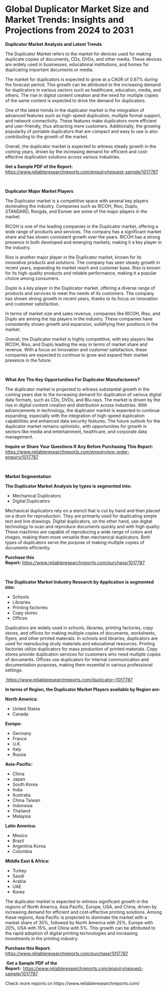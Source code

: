 <p><h1>Global Duplicator Market Size and Market Trends: Insights and Projections from 2024 to 2031</h1></p><p><strong>Duplicator Market Analysis and Latest Trends</strong></p>
<p><p>The Duplicator Market refers to the market for devices used for making duplicate copies of documents, CDs, DVDs, and other media. These devices are widely used in businesses, educational institutions, and homes for duplicating important documents or media.</p><p>The market for duplicators is expected to grow at a CAGR of 0.67% during the forecast period. This growth can be attributed to the increasing demand for duplicators in various sectors such as healthcare, education, media, and others. The rise in digital content creation and the need for multiple copies of the same content is expected to drive the demand for duplicators.</p><p>One of the latest trends in the duplicator market is the integration of advanced features such as high-speed duplication, multiple format support, and network connectivity. These features make duplicators more efficient and user-friendly, thus attracting more customers. Additionally, the growing popularity of portable duplicators that are compact and easy to use is also contributing to the growth of the market.</p><p>Overall, the duplicator market is expected to witness steady growth in the coming years, driven by the increasing demand for efficient and cost-effective duplication solutions across various industries.</p></p>
<p><strong>Get a Sample PDF of the Report:&nbsp;</strong> <a href="https://www.reliableresearchreports.com/enquiry/request-sample/1017787">https://www.reliableresearchreports.com/enquiry/request-sample/1017787</a></p>
<p>&nbsp;</p>
<p><strong>Duplicator Major Market Players</strong></p>
<p><p>The Duplicator market is a competitive space with several key players dominating the industry. Companies such as RICOH, Riso, Duplo, STANDARD, Rongda, and Eonver are some of the major players in the market.</p><p>RICOH is one of the leading companies in the Duplicator market, offering a wide range of products and services. The company has a significant market share and has shown consistent growth over the years. RICOH has a strong presence in both developed and emerging markets, making it a key player in the industry.</p><p>Riso is another major player in the Duplicator market, known for its innovative products and solutions. The company has seen steady growth in recent years, expanding its market reach and customer base. Riso is known for its high-quality products and reliable performance, making it a popular choice among consumers.</p><p>Duplo is a key player in the Duplicator market, offering a diverse range of products and services to meet the needs of its customers. The company has shown strong growth in recent years, thanks to its focus on innovation and customer satisfaction.</p><p>In terms of market size and sales revenue, companies like RICOH, Riso, and Duplo are among the top players in the industry. These companies have consistently shown growth and expansion, solidifying their positions in the market.</p><p>Overall, the Duplicator market is highly competitive, with key players like RICOH, Riso, and Duplo leading the way in terms of market share and revenue. With a focus on innovation and customer satisfaction, these companies are expected to continue to grow and expand their market presence in the future.</p></p>
<p>&nbsp;</p>
<p><strong>What Are The Key Opportunities For Duplicator Manufacturers?</strong></p>
<p><p>The duplicator market is projected to witness substantial growth in the coming years due to the increasing demand for duplication of various digital data formats, such as CDs, DVDs, and Blu-rays. The market is driven by the rise in digital content creation and distribution across industries. With advancements in technology, the duplicator market is expected to continue expanding, especially with the integration of high-speed duplication capabilities and enhanced data security features. The future outlook for the duplicator market remains optimistic, with opportunities for growth in sectors like media and entertainment, healthcare, and corporate data management.</p></p>
<p><strong>Inquire or Share Your Questions If Any Before Purchasing This Report:</strong> <a href="https://www.reliableresearchreports.com/enquiry/pre-order-enquiry/1017787">https://www.reliableresearchreports.com/enquiry/pre-order-enquiry/1017787</a></p>
<p>&nbsp;</p>
<p><strong>Market Segmentation</strong></p>
<p><strong>The Duplicator Market Analysis by types is segmented into:</strong></p>
<p><ul><li>Mechanical Duplicators</li><li>Digital Duplicators</li></ul></p>
<p><p>Mechanical duplicators rely on a stencil that is cut by hand and then placed on a drum for reproduction. They are primarily used for duplicating simple text and line drawings. Digital duplicators, on the other hand, use digital technology to scan and reproduce documents quickly and with high quality. These machines are capable of reproducing a wide range of colors and images, making them more versatile than mechanical duplicators. Both types of duplicators serve the purpose of making multiple copies of documents efficiently.</p></p>
<p><strong>Purchase this Report:&nbsp;</strong><a href="https://www.reliableresearchreports.com/purchase/1017787">https://www.reliableresearchreports.com/purchase/1017787</a></p>
<p>&nbsp;</p>
<p><strong>The Duplicator Market Industry Research by Application is segmented into:</strong></p>
<p><ul><li>Schools</li><li>Libraries</li><li>Printing factories</li><li>Copy stores</li><li>Offices</li></ul></p>
<p><p>Duplicators are widely used in schools, libraries, printing factories, copy stores, and offices for making multiple copies of documents, worksheets, flyers, and other printed materials. In schools and libraries, duplicators are used for reproducing study materials and educational resources. Printing factories utilize duplicators for mass production of printed materials. Copy stores provide duplication services for customers who need multiple copies of documents. Offices use duplicators for internal communication and documentation purposes, making them essential in various professional settings.</p></p>
<p><a href="https://www.reliableresearchreports.com/duplicator-r1017787">&nbsp;https://www.reliableresearchreports.com/duplicator-r1017787</a></p>
<p><strong>In terms of Region, the Duplicator Market Players available by Region are:</strong></p>
<p>
    <p> <strong> North America: </strong>
        <ul>
            <li>United States</li>
            <li>Canada</li>
        </ul>
        </p> 
    <p> <strong> Europe: </strong>
        <ul>
            <li>Germany</li>
            <li>France</li>
            <li>U.K.</li>
            <li>Italy</li>
            <li>Russia</li>
        </ul>
        </p> 
    <p> <strong> Asia-Pacific: </strong>
        <ul>
            <li>China</li>
            <li>Japan</li>
            <li>South Korea</li>
            <li>India</li>
            <li>Australia</li>
            <li>China Taiwan</li>
            <li>Indonesia</li>
            <li>Thailand</li>
            <li>Malaysia</li>
        </ul>
        </p> 
    <p> <strong> Latin America: </strong>
        <ul>
            <li>Mexico</li>
            <li>Brazil</li>
            <li>Argentina Korea</li>
            <li>Colombia</li>
        </ul>
        </p> 
    <p> <strong> Middle East & Africa: </strong>
        <ul>
            <li>Turkey</li>
            <li>Saudi</li>
            <li>Arabia</li>
            <li>UAE</li>
            <li>Korea</li>
        </ul>
    </p>
    </p>
<p><p>The duplicator market is expected to witness significant growth in the regions of North America, Asia Pacific, Europe, USA, and China, driven by increasing demand for efficient and cost-effective printing solutions. Among these regions, Asia Pacific is projected to dominate the market with a market share of 35%, followed by North America with 25%, Europe with 20%, USA with 15%, and China with 5%. This growth can be attributed to the rapid adoption of digital printing technologies and increasing investments in the printing industry.</p></p>
<p><strong>Purchase this Report: </strong><a href="https://www.reliableresearchreports.com/purchase/1017787">https://www.reliableresearchreports.com/purchase/1017787</a></p>
<p>&nbsp;<strong>Get a Sample PDF of the Report:&nbsp;&nbsp;</strong><a href="https://www.reliableresearchreports.com/enquiry/request-sample/1017787">https://www.reliableresearchreports.com/enquiry/request-sample/1017787</a></p>
<p><strong></strong></p>
<p>Check more reports on https://www.reliableresearchreports.com/</p>